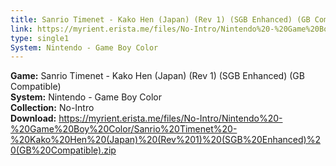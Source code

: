 ```yaml
---
title: Sanrio Timenet - Kako Hen (Japan) (Rev 1) (SGB Enhanced) (GB Compatible)
link: https://myrient.erista.me/files/No-Intro/Nintendo%20-%20Game%20Boy%20Color/Sanrio%20Timenet%20-%20Kako%20Hen%20(Japan)%20(Rev%201)%20(SGB%20Enhanced)%20(GB%20Compatible).zip
type: single1
System: Nintendo - Game Boy Color
---
```

<b>Game:</b> Sanrio Timenet - Kako Hen (Japan) (Rev 1) (SGB Enhanced) (GB Compatible)<br>
<b>System:</b> Nintendo - Game Boy Color<br>
<b>Collection:</b> No-Intro<br>
<b>Download:</b> https://myrient.erista.me/files/No-Intro/Nintendo%20-%20Game%20Boy%20Color/Sanrio%20Timenet%20-%20Kako%20Hen%20(Japan)%20(Rev%201)%20(SGB%20Enhanced)%20(GB%20Compatible).zip